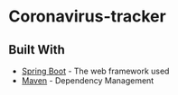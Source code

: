 # Coronavirus-tracker

## Built With

* [Spring Boot](https://spring.io) - The web framework used
* [Maven](https://maven.apache.org/) - Dependency Management

